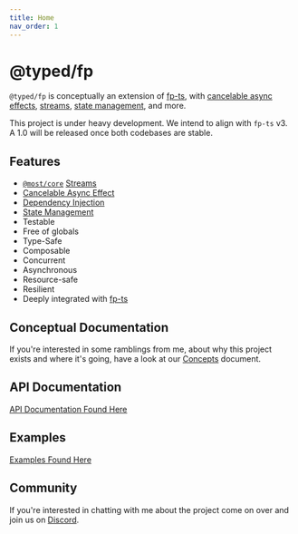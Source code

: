 ```yaml
---
title: Home
nav_order: 1
---
```


# @typed/fp

`@typed/fp` is conceptually an extension of [fp-ts](https://gcanti.github.io/fp-ts/), with
[cancelable async effects](./modules/Resume.ts.md), [streams](https://github.com/mostjs/core),
[state management](./modules/Ref.ts.md), and more.

This project is under heavy development. We intend to align with `fp-ts` v3. A 1.0 will be released
once both codebases are stable.

## Features

- [`@most/core`](https://github.com/mostjs/core) [Streams](./modules/Stream.ts.md)
- [Cancelable Async Effect](./modules/Resume.ts.md)
- [Dependency Injection](./modules/Env.ts.md)
- [State Management](./modules/Ref.ts.md)
- Testable
- Free of globals
- Type-Safe
- Composable
- Concurrent
- Asynchronous
- Resource-safe
- Resilient
- Deeply integrated with [fp-ts](https://gcanti.github.io/fp-ts/)

## Conceptual Documentation

If you're interested in some ramblings from me, about why this project exists and where it's going,
have a look at our [Concepts](./concepts.md) document.

## API Documentation

[API Documentation Found Here](./modules/index.md)

## Examples

[Examples Found Here](./examples.md)

## Community

If you're interested in chatting with me about the project come on over and join us on
[Discord](https://discord.gg/kpPHEvkaAv).
